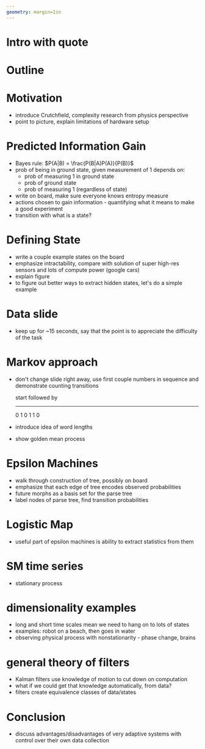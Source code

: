 ```yaml
---
geometry: margin=1in
---
```


# Intro with quote

# Outline

# Motivation

- introduce Crutchfield, complexity research from physics perspective
- point to picture, explain limitations of hardware setup

# Predicted Information Gain

- Bayes rule:
$P(A|B) = \frac{P(B|A)P(A)}{P(B)}$
- prob of being in ground state, given measurement of 1 depends on:
    - prob of measuring 1 in ground state
    - prob of ground state
    - prob of measuring 1 (regardless of state)
- write on board, make sure everyone knows entropy measure
- actions chosen to gain information - quantifying what it means to make a good
  experiment
- transition with what is a state?


# Defining State

- write a couple example states on the board
- emphasize intractability, compare with solution of super high-res sensors and
  lots of compute power (google cars)
- explain figure
- to figure out better ways to extract hidden states, let's do a simple example

# Data slide

- keep up for ~15 seconds, say that the point is to appreciate the difficulty of
  the task

# Markov approach

- don't change slide right away, use first couple numbers in sequence and
  demonstrate counting transitions

  start     followed by
  -----     -----------
  0         1
            0
  1         1
            0

- introduce idea of word lengths

- show golden mean process

# Epsilon Machines

- walk through construction of tree, possibly on board
- emphasize that each edge of tree encodes observed probabilities
- future morphs as a basis set for the parse tree
- label nodes of parse tree, find transition probabilities

# Logistic Map

- useful part of epsilon machines is ability to extract statistics from them

# SM time series
- stationary process

# dimensionality examples
- long and short time scales mean we need to hang on to lots of states
- examples: robot on a beach, then goes in water
- observing physical process with nonstationarity - phase change, brains

# general theory of filters

- Kalman filters use knowledge of motion to cut down on computation
- what if we could get that knowledge automatically, from data?
- filters create equivalence classes of data/states

# Conclusion
- discuss advantages/disadvantages of very adaptive systems with control over
  their own data collection 





